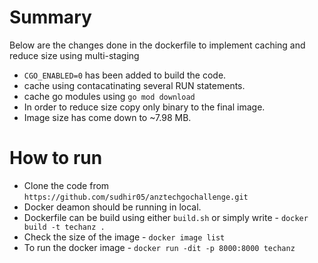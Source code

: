 # Summary
Below are the changes done in the dockerfile to implement caching and reduce size using multi-staging
- `CGO_ENABLED=0` has been added to build the code.
- cache using contacatinating several RUN statements.
- cache go modules using `go mod download`
- In order to reduce size copy only binary to the final image.
- Image size has come down to ~7.98 MB.

# How to run
- Clone the code from ```https://github.com/sudhir05/anztechgochallenge.git```
- Docker deamon should be running in local.
- Dockerfile can be build using either `build.sh` or simply write - `docker build -t techanz .`
- Check the size of the image - `docker image list`
- To run the docker image - `docker run -dit -p 8000:8000 techanz`
